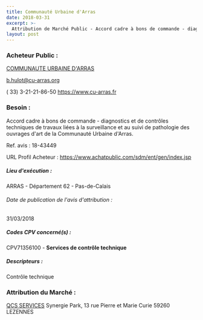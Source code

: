 ```yaml
---
title: Communauté Urbaine d'Arras
date: 2018-03-31
excerpt: >-
  Attribution de Marché Public - Accord cadre à bons de commande - diagnostics et de contrôles techniques de travaux liées à la surveillance et au suivi de pathologie des ouvrages d'art de la Communauté Urbaine d'Arras.
layout: post
---
```


### Acheteur Public : 
<a href="/acheteur-132/siren-200033579"> COMMUNAUTE URBAINE D'ARRAS</a><br/>



b.hulot@cu-arras.org

( 33) 3-21-21-86-50
https://www.cu-arras.fr
### Besoin :

Accord cadre à bons de commande - diagnostics et de contrôles techniques de travaux liées à la surveillance et au suivi de pathologie des ouvrages d'art de la Communauté Urbaine d'Arras.

Ref. avis : 18-43449

URL Profil Acheteur : https://www.achatpublic.com/sdm/ent/gen/index.jsp

##### Lieu d'exécution :

ARRAS - Département 62 - Pas-de-Calais

###### Date de publication de l'avis d'attribution : 
31/03/2018

##### Codes CPV concerné(s) :
CPV71356100 - **Services de contrôle technique** <br/>

##### Descripteurs :
Contrôle technique <br/>

### Attribution du Marché :
<a href="/entreprise-577/siren-804448587"> QCS SERVICES</a>    Synergie Park, 13 rue Pierre et Marie Curie 59260 LEZENNES <br/>
